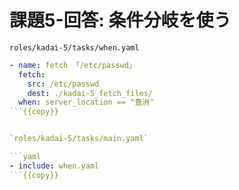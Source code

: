 # 課題5-回答: 条件分岐を使う

`roles/kadai-5/tasks/when.yaml`

```yaml
- name: fetch 「/etc/passwd」
  fetch:
    src: /etc/passwd
    dest: ./kadai-5_fetch_files/
  when: server_location == "豊洲"
```{{copy}}


`roles/kadai-5/tasks/main.yaml`

```yaml
- include: when.yaml
```{{copy}}
